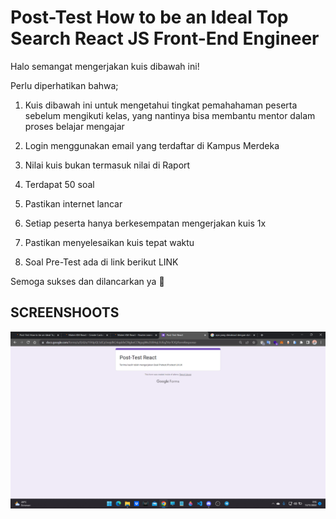 # Post-Test How to be an Ideal Top Search React JS Front-End Engineer

Halo semangat mengerjakan kuis dibawah ini!

Perlu diperhatikan bahwa;

1. Kuis dibawah ini untuk mengetahui tingkat pemahahaman peserta sebelum mengikuti kelas, yang nantinya bisa membantu mentor dalam proses belajar mengajar

2. Login menggunakan email yang terdaftar di Kampus Merdeka

3. Nilai kuis bukan termasuk nilai di Raport

4. Terdapat 50 soal

5. Pastikan internet lancar

6. Setiap peserta hanya berkesempatan mengerjakan kuis 1x

7. Pastikan menyelesaikan kuis tepat waktu

8. Soal Pre-Test ada di link berikut LINK

Semoga sukses dan dilancarkan ya 🙂

## SCREENSHOOTS

![image](/26_Post-Test/screenshoots/Post-Test%20React.png)
